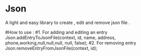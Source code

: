 # Json

A light and easy library to create , edit and remove json file .

#How to use :
#1. For adding and editing an entry
Json.addEntryToJsonFile(context, id, name, address, phone,working,null,null,null, null, false);
#2. For removing entry
Json.removeEntryFromJsonFile(context, id);

